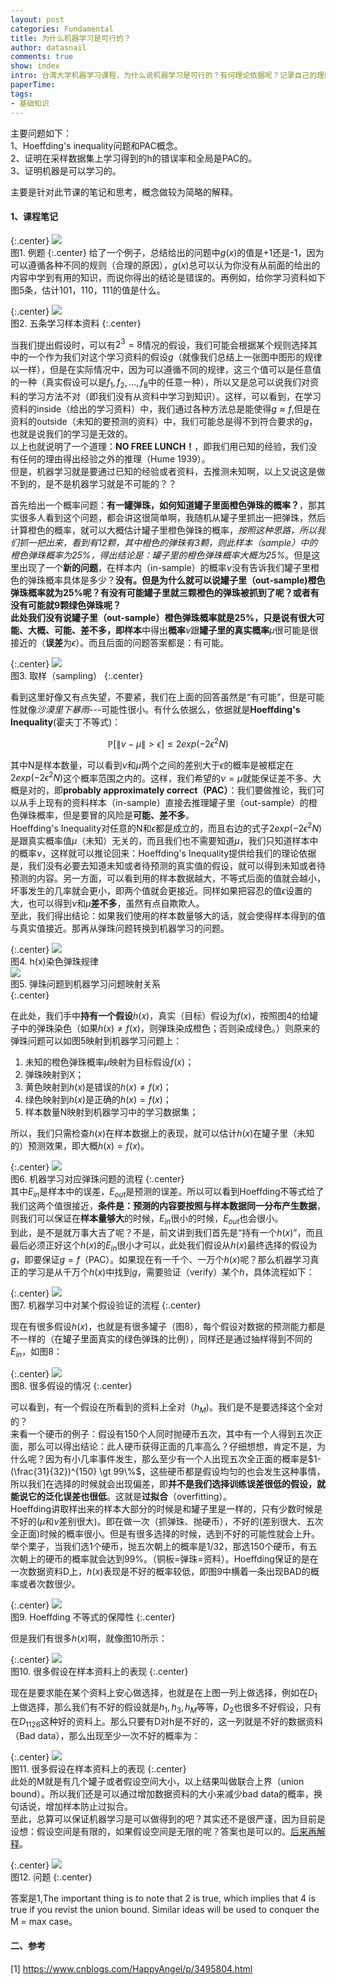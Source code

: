 ```yaml
---
layout: post
categories: Fundamental
title: 为什么机器学习是可行的？
author: datasnail
comments: true
show: index
intro: 台湾大学机器学习课程，为什么说机器学习是可行的？有何理论依据呢？记录自己的理解，帮助日后复习。
paperTime:
tags:
- 基础知识
---
```



主要问题如下：  
1、Hoeffding's inequality问题和PAC概念。    
2、证明在采样数据集上学习得到的h的错误率和全局是PAC的。  
3、证明机器是可以学习的。  

主要是针对此节课的笔记和思考，概念做较为简略的解释。  
#### **1、课程笔记**

{:.center}
![](/postimg/y_machine_learning_works/two_controversial_answers.jpg)  
图1. 例题
{:.center}
给了一个例子，总结给出的问题中$g(x)$的值是+1还是-1，因为可以遵循各种不同的规则（合理的原因），$g(x)$总可以认为你没有从前面的给出的内容中学到有用的知识，而说你得出的结论是错误的。再例如，给你学习资料如下图5条，估计101，110，111的值是什么。

{:.center}
![](/postimg/y_machine_learning_works/five_learning_materias.jpg)   
图2. 五条学习样本资料
{:.center}

当我们提出假设时，可以有$2^3=8$情况的假设，我们可能会根据某个规则选择其中的一个作为我们对这个学习资料的假设$g$（就像我们总结上一张图中图形的规律以一样），但是在实际情况中，因为可以遵循不同的规律，这三个值可以是任意值的一种（真实假设可以是$f_1,f_2,...,f_8$中的任意一种），所以又是总可以说我们对资料的学习方法不对（即我们没有从资料中学习到知识）。这样，可以看到，在学习资料的inside（给出的学习资料）中，我们通过各种方法总是能使得$g \approx f$,但是在资料的outside（未知的要预测的资料）中，我们可能总是得不到符合要求的$g$，也就是说我们的学习是无效的。  
以上也就说明了一个道理：**NO FREE LUNCH！**，即我们用已知的经验，我们没有任何的理由得出经验之外的推理（Hume 1939）。  
但是，机器学习就是要通过已知的经验或者资料，去推测未知啊，以上又说这是做不到的，是不是机器学习就是不可能的？？  

首先给出一个概率问题：**有一罐弹珠，如何知道罐子里面橙色弹珠的概率？**，那其实很多人看到这个问题，都会讲这很简单啊，我随机从罐子里抓出一把弹珠，然后计算橙色的概率，就可以大概估计罐子里橙色弹珠的概率，*按照这种思路，所以我们抓一把出来，看到有12颗，其中橙色的弹珠有3颗，则此样本（sample）中的橙色弹珠概率为25%，得出结论是：罐子里的橙色弹珠概率大概为25%*。但是这里出现了一个**新的问题**，在样本内（in-sample）的概率$\nu$没有告诉我们罐子里橙色的弹珠概率具体是多少？**没有。**但是为什么就可以说罐子里（out-sample)橙色弹珠概率就为25%呢？有没有可能罐子里就三颗橙色的弹珠被抓到了呢？或者有没有可能就9颗绿色弹珠呢？  
此处我们没有说罐子里（out-sample）橙色弹珠概率就是25%，只是说有很大可能、大概、可能、差不多，即**样本**中得出**概率**$\nu$跟**罐子里的真实概率**$\mu$很可能是很接近的（**误差**为$\epsilon$）。而且后面的问题答案都是：有可能。

{:.center}
![](/postimg/y_machine_learning_works/ball_probability.jpg)  
图3. 取样（sampling） 
{:.center}

看到这里好像又有点失望，不要紧，我们在上面的回答虽然是“有可能”，但是可能性就像*沙漠里下暴雨*---可能性很小。有什么依据么，依据就是**Hoeffding's Inequality**(霍夫丁不等式)：  

$$
\mathbb{P}[\|\nu-\mu\|>\epsilon] \le 2exp(-2\epsilon^2N)
$$

其中N是样本数量，可以看到$\nu$和$\mu$两个之间的差别大于$\epsilon$的概率是被框定在$2exp(-2\epsilon^2N)$这个概率范围之内的。这样，我们希望的$\nu=\mu$就能保证差不多、大概是对的，即**probably approximately correct（PAC）**：我们要做推论，我们可以从手上现有的资料样本（in-sample）直接去推理罐子里（out-sample）的橙色弹珠概率，但是要冒的风险是**可能、差不多**。  
Hoeffding's Inequality对任意的N和$\epsilon$都是成立的，而且右边的式子$2exp(-2\epsilon^2N)$是跟真实概率值$\mu$（未知）无关的，而且我们也不需要知道$\mu$，我们只知道样本中的概率$\nu$，这样就可以推论回来：Hoeffding's Inequality提供给我们的理论依据是，我们没有必要去知道未知或者待预测的真实值的假设，就可以得到未知或者待预测的内容。另一方面，可以看到用的样本数据越大，不等式后面的值就会越小，坏事发生的几率就会更小，即两个值就会更接近。同样如果把容忍的值$\epsilon$设置的大，也可以得到$\nu$和$\mu$**差不多**，虽然有点自欺欺人。  
至此，我们得出结论：如果我们使用的样本数量够大的话，就会使得样本得到的值与真实值接近。那再从弹珠问题转换到机器学习的问题。

{:.center}
![](/postimg/y_machine_learning_works/hx_color.jpg)  
图4. h(x)染色弹珠规律  
![](/postimg/y_machine_learning_works/ball2machine_learning.jpg)  
图5. 弹珠问题到机器学习问题映射关系  
{:.center}

在此处，我们手中**持有一个假设**$h(x)$，真实（目标）假设为$f(x)$，按照图4的给罐子中的弹珠染色（如果$h(x) \ne f(x)$，则弹珠染成橙色；否则染成绿色。）则原来的弹珠问题可以如图5映射到机器学习问题上：
1. 未知的橙色弹珠概率$\mu$映射为目标假设$f(x)$；
2. 弹珠映射到X；
3. 黄色映射到$h(x)$是错误的$h(x) \ne f(x)$；
4. 绿色映射到$h(x)$是正确的$h(x) = f(x)$；
5. 样本数量N映射到机器学习中的学习数据集；

所以，我们只需检查$h(x)$在样本数据上的表现，就可以估计$h(x)$在罐子里（未知的）预测效果，即大概$h(x) = f(x)$。

{:.center}
![](/postimg/y_machine_learning_works/machine_learning_inference.jpg)  
图6. 机器学习对应弹珠问题的流程 
{:.center}  
其中$E_{in}$是样本中的误差，$E_{out}$是预测的误差。所以可以看到Hoeffding不等式给了我们这两个值很接近，**条件是：预测的内容要按照与样本数据同一分布产生数据**，则我们可以保证在**样本量够大**的时候，$E_{in}$很小的时候，$E_{out}$也会很小。  
到此，是不是就万事大吉了呢？不是，前文讲到我们首先是“持有一个$h(x)$”，而且最后必须正好这个$h(x)$的$E_{in}$很小才可以，此处我们假设从$h(x)$最终选择的假设为$g$，即要保证$g=f$（PAC）。如果现在有一千个、一万个$h(x)$呢？那么机器学习真正的学习是从千万个$h(x)$中找到$g$，需要验证（verify）某个$h$，具体流程如下：

{:.center}
![](/postimg/y_machine_learning_works/verification_sequence.jpg)  
图7. 机器学习中对某个假设验证的流程 
{:.center} 

现在有很多假设$h(x)$，也就是有很多罐子（图8），每个假设对数据的预测能力都是不一样的（在罐子里面真实的绿色弹珠的比例），同样还是通过抽样得到不同的$E_{in}$，如图8：

{:.center}
![](/postimg/y_machine_learning_works/many_hypothesises.jpg)  
图8. 很多假设的情况 
{:.center} 

可以看到，有一个假设在所看到的资料上全对（$h_M$)。我们是不是要选择这个全对的？  
来看一个硬币的例子：假设有150个人同时抛硬币五次，其中有一个人得到五次正面，那么可以得出结论：此人硬币获得正面的几率高么？仔细想想，肯定不是，为什么呢？因为有小几率事件发生，那么至少有一个人出现五次全正面的概率是$1-(\frac{31}{32})^{150} \gt 99\%$，这些硬币都是假设均匀的也会发生这种事情，所以我们在选择的时候就会出现偏差，即**并不是我们选择训练误差很低的假设，就能说它的泛化误差也很低**。这就是**过拟合**（overfitting）。  
Hoeffding讲取样出来的样本大部分的时候是和罐子里是一样的，只有少数时候是不好的($\mu$和$\nu$差别很大)。即在做一次（抓弹珠、抛硬币），不好的(差别很大、五次全正面)时候的概率很小。但是有很多选择的时候，选到不好的可能性就会上升。举个栗子，当我们选1个硬币，抛五次朝上的概率是1/32，那选150个硬币，有五次朝上的硬币的概率就会达到99%。（铜板=弹珠=资料）。Hoeffding保证的是在一次数据资料D上，$h(x)$表现是不好的概率较低，即图9中横着一条出现BAD的概率或者次数很少。

{:.center}
![](/postimg/y_machine_learning_works/hoeffding_guartee.jpg)  
图9. Hoeffding 不等式的保障性
{:.center} 

但是我们有很多$h(x)$啊，就像图10所示：

{:.center}
![](/postimg/y_machine_learning_works/many_hypothesises_hoeffding.jpg)  
图10. 很多假设在样本资料上的表现
{:.center} 

现在是要求能在某个资料上安心做选择，也就是在上图一列上做选择，例如在$D_1$上做选择，那么我们有不好的假设就是$h_1,h_3,h_M$等等，$D_2$也很多不好假设，只有在$D_{1126}$这种好的资料上。那么只要有D对h是不好的，这一列就是不好的数据资料（Bad data），那么出现至少一次不好的概率为：

{:.center}
![](/postimg/y_machine_learning_works/probabilities_many_data.jpg)  
图11. 很多假设在样本资料上的表现
{:.center}  
此处的M就是有几个罐子或者假设空间大小，以上结果叫做联合上界（union bound）。所以我们还是可以通过增加数据资料的大小来减少bad data的概率，换句话说，增加样本防止过拟合。  
至此，总算可以保证机器学习是可以做得到的吧？其实还不是很严谨，因为目前是设想：假设空间是有限的，如果假设空间是无限的呢？答案也是可以的。[后来再解释](../04/training_and_testing.html)。

{:.center}
![](/postimg/y_machine_learning_works/questions_end.jpg)  
图12. 问题
{:.center}

答案是1,The important thing is to note that 2 is true, which implies that 4 is true if you revist the union bound. Similar ideas will be used to conquer the M = max case。

#### **二、参考**
[1] https://www.cnblogs.com/HappyAngel/p/3495804.html  
